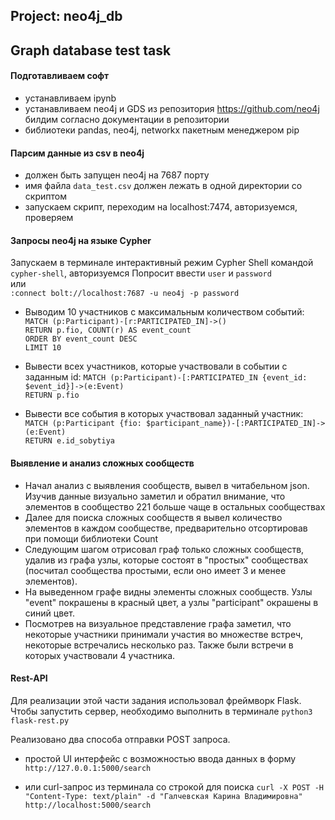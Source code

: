 ## Project: neo4j_db

## Graph database test task

#### Подготавливаем софт

- устанавливаем ipynb
- устанавливаем neo4j и GDS из репозитория https://github.com/neo4j билдим согласно документации в репозитории
- библиотеки pandas, neo4j, networkx пакетным менеджером pip

#### Парсим данные из csv в neo4j

- должен быть запущен neo4j на 7687 порту
- имя файла `data_test.csv` должен лежать в одной директории со скриптом
- запускаем скрипт, переходим на localhost:7474, авторизуемся, проверяем

#### Запросы neo4j на языке Cypher

Запускаем в терминале интерактивный режим Cypher Shell командой `cypher-shell`, авторизуемся
Попросит ввести `user` и `password`<br>
или<br>
`:connect bolt://localhost:7687 -u neo4j -p password`<br>

- Выводим 10 участников с максимальным количеством событий:
  `MATCH (p:Participant)-[r:PARTICIPATED_IN]->()`<br>
  `RETURN p.fio, COUNT(r) AS event_count`<br>
  `ORDER BY event_count DESC`<br>
  `LIMIT 10`<br>


- Вывести всех участников, которые участвовали в событии с заданным id:
  `MATCH (p:Participant)-[:PARTICIPATED_IN {event_id: $event_id}]->(e:Event)`<br>
  `RETURN p.fio`<br>


- Вывести все события в которых участвовал заданный участник:
  `MATCH (p:Participant {fio: $participant_name})-[:PARTICIPATED_IN]->(e:Event)`<br>
  `RETURN e.id_sobytiya`<br>

#### Выявление и анализ сложных сообществ

- Начал анализ с выявления сообществ, вывел в читабельном json. Изучив данные визуально заметил и обратил внимание, что
  элементов в сообщество 221 больше чаще в остальных сообществах
- Далее для поиска сложных сообществ я вывел количество элементов в каждом сообществе, предварительно отсортировав при
  помощи библиотеки Count
- Следующим шагом отрисовал граф только сложных сообществ, удалив из графа узлы, которые состоят в "простых"
  сообществах (посчитал сообщества простыми, если оно имеет 3 и менее элементов).
- На выведенном графе видны элементы сложных сообществ. Узлы "event" покрашены в красный цвет, а узлы "participant"
  окрашены в синий цвет.
- Посмотрев на визуальное представление графа заметил, что некоторые участники принимали участия во множестве встреч,
  некоторые встречались несколько раз. Также были встречи в которых участвовали 4 участника.

#### Rest-API

Для реализации этой части задания использовал фреймворк Flask.<br>
Чтобы запустить сервер, необходимо выполнить в терминале `python3 flask-rest.py`<br>

Реализовано два способа отправки POST запроса.

- простой UI интерфейс с возможностью ввода данных в форму<br>
  `http://127.0.0.1:5000/search`<br>

- или curl-запрос из терминала со строкой для поиска `curl -X POST -H "Content-Type: text/plain" -d "Галчевская Карина
  Владимировна" http://localhost:5000/search`<br>
